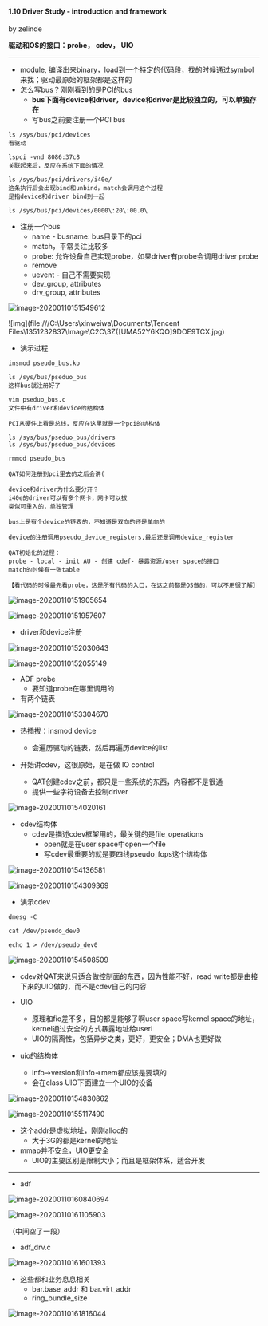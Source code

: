 #### 1.10 Driver Study - introduction and framework

by zelinde



**驱动和OS的接口：probe， cdev， UIO**



---

* module, 编译出来binary，load到一个特定的代码段，找的时候通过symbol来找；驱动最原始的框架都是这样的
* 怎么写bus？刚刚看到的是PCI的bus
  * **bus下面有device和driver，device和driver是比较独立的，可以单独存在**
  * 写bus之前要注册一个PCI bus

```
ls /sys/bus/pci/devices
看驱动

lspci -vnd 8086:37c8
关联起来后，反应在系统下面的情况

ls /sys/bus/pci/drivers/i40e/
这条执行后会出现bind和unbind，match会调用这个过程
是指device和driver bind到一起

ls /sys/bus/pci/devices/0000\:20\:00.0\
```

* 注册一个bus
  * name - busname: bus目录下的pci
  * match，平常关注比较多
  * probe: 允许设备自己实现probe，如果driver有probe会调用driver probe
  * remove
  * uevent - 自己不需要实现
  * dev_group, attributes
  * drv_group, attributes

![image-20200110151549612](C:\Users\xinweiwa\AppData\Roaming\Typora\typora-user-images\image-20200110151549612.png)

![img](file:///C:\Users\xinweiwa\Documents\Tencent Files\1351232837\Image\C2C\3Z{[UMA52Y6KQO]9DOE9TCX.jpg)



* 演示过程

```
insmod pseudo_bus.ko

ls /sys/bus/pseduo_bus
这样bus就注册好了

vim pseduo_bus.c
文件中有driver和device的结构体

PCI从硬件上看是总线，反应在这里就是一个pci的结构体

ls /sys/bus/pseduo_bus/drivers
ls /sys/bus/pseduo_bus/devices

rmmod pseudo_bus

QAT如何注册到pci里去的之后会讲(

device和driver为什么要分开？
i40e的driver可以有多个网卡，网卡可以拔
类似可重入的，单独管理

bus上是有个device的链表的，不知道是双向的还是单向的

device的注册调用pseudo_device_registers,最后还是调用device_register

QAT初始化的过程：
probe - local - init AU - 创建 cdef- 暴露资源/user space的接口
match的时候有一张table

【看代码的时候最先看probe，这是所有代码的入口，在这之前都是OS做的，可以不用很了解】
```

![image-20200110151905654](C:\Users\xinweiwa\AppData\Roaming\Typora\typora-user-images\image-20200110151905654.png)

![image-20200110151957607](C:\Users\xinweiwa\AppData\Roaming\Typora\typora-user-images\image-20200110151957607.png)

* driver和device注册

![image-20200110152030643](C:\Users\xinweiwa\AppData\Roaming\Typora\typora-user-images\image-20200110152030643.png)

![image-20200110152055149](C:\Users\xinweiwa\AppData\Roaming\Typora\typora-user-images\image-20200110152055149.png)



* ADF probe
  * 要知道probe在哪里调用的
* 有两个链表

![image-20200110153304670](C:\Users\xinweiwa\AppData\Roaming\Typora\typora-user-images\image-20200110153304670.png)

* 热插拔：insmod device
  * 会遍历驱动的链表，然后再遍历device的list



* 开始讲cdev，这很原始，是在做 IO control
  * QAT创建cdev之前，都只是一些系统的东西，内容都不是很通
  * 提供一些字符设备去控制driver

![image-20200110154020161](C:\Users\xinweiwa\AppData\Roaming\Typora\typora-user-images\image-20200110154020161.png)

* cdev结构体
  * cdev是描述cdev框架用的，最关键的是file_operations
    * open就是在user space中open一个file
    * 写cdev最重要的就是要四线pseudo_fops这个结构体

![image-20200110154136581](C:\Users\xinweiwa\AppData\Roaming\Typora\typora-user-images\image-20200110154136581.png)

![image-20200110154309369](C:\Users\xinweiwa\AppData\Roaming\Typora\typora-user-images\image-20200110154309369.png)

* 演示cdev

```
dmesg -C

cat /dev/pseudo_dev0

echo 1 > /dev/pseudo_dev0
```

![image-20200110154508509](C:\Users\xinweiwa\AppData\Roaming\Typora\typora-user-images\image-20200110154508509.png)

* cdev对QAT来说只适合做控制面的东西，因为性能不好，read write都是由接下来的UIO做的，而不是cdev自己的内容



* UIO
  * 原理和fio差不多，目的都是能够子啊user space写kernel space的地址，kernel通过安全的方式暴露地址给useri
  * UIO的隔离性，包括异步之类，更好，更安全；DMA也更好做
* uio的结构体
  * info->version和info->mem都应该是要填的
  * 会在class UIO下面建立一个UIO的设备

![image-20200110154830862](C:\Users\xinweiwa\AppData\Roaming\Typora\typora-user-images\image-20200110154830862.png)

![image-20200110155117490](C:\Users\xinweiwa\AppData\Roaming\Typora\typora-user-images\image-20200110155117490.png)

* 这个addr是虚拟地址，刚刚alloc的
  * 大于3G的都是kernel的地址
* mmap并不安全，UIO更安全
  * UIO的主要区别是限制大小；而且是框架体系，适合开发



---



* adf

![image-20200110160840694](C:\Users\xinweiwa\AppData\Roaming\Typora\typora-user-images\image-20200110160840694.png)

![image-20200110161105903](C:\Users\xinweiwa\AppData\Roaming\Typora\typora-user-images\image-20200110161105903.png)



（中间空了一段）



* adf_drv.c

![image-20200110161601393](C:\Users\xinweiwa\AppData\Roaming\Typora\typora-user-images\image-20200110161601393.png)

* 这些都和业务息息相关
  * bar.base_addr 和 bar.virt_addr
  * ring_bundle_size

![image-20200110161816044](C:\Users\xinweiwa\AppData\Roaming\Typora\typora-user-images\image-20200110161816044.png)